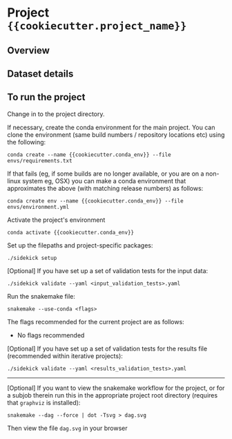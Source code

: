 # Project `{{cookiecutter.project_name}}`

## Overview

<!-- User to fill in the details -->

## Dataset details

<!-- User to fill in the details -->

## To run the project

Change in to the project directory.

If necessary, create the conda environment for the main project.
You can clone the environment (same build numbers / repository locations
etc) using the following:

`conda create --name {{cookiecutter.conda_env}} --file envs/requirements.txt`

If that fails (eg, if some builds are no longer available, or you are on
a non-linux system eg, OSX) you can make a conda environment that
approximates the above (with matching release numbers) as follows:

`conda create env --name {{cookiecutter.conda_env}} --file envs/environment.yml`

Activate the project's environment

`conda activate {{cookiecutter.conda_env}}`

Set up the filepaths and project-specific packages:

`./sidekick setup`

[Optional] If you have set up a set of validation tests for the input data:

`./sidekick validate --yaml <input_validation_tests>.yaml`

Run the snakemake file:

`snakemake --use-conda <flags>`

The flags recommended for the current project are as follows:

<!-- User to update the flags, based on project requirements -->

- No flags recommended

[Optional] If you have set up a set of validation tests for the results file
(recommended within iterative projects):

`./sidekick validate --yaml <results_validation_tests>.yaml`

----

[Optional] If you want to view the snakemake workflow for the project, or
for a subjob therein run this in the appropriate project root directory
(requires that `graphviz` is installed):

`snakemake --dag --force | dot -Tsvg > dag.svg`

Then view the file `dag.svg` in your browser
